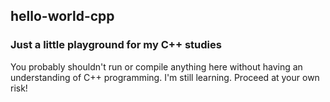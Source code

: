 ## hello-world-cpp
### Just a little playground for my C++ studies

You probably shouldn't run or compile anything here without having an understanding of C++ programming. I'm still learning. Proceed at your own risk!
